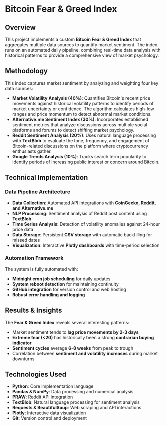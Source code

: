 # Bitcoin Fear & Greed Index

## **Overview**
This project implements a custom **Bitcoin Fear & Greed Index** that aggregates multiple data sources to quantify market sentiment. The index runs on an automated daily pipeline, combining real-time data analysis with historical patterns to provide a comprehensive view of market psychology.

## **Methodology**
This index captures market sentiment by analyzing and weighting four key data sources:

- **Market Volatility Analysis (40%)**: Quantifies Bitcoin's recent price movements against historical volatility patterns to identify periods of market uncertainty or confidence. The algorithm calculates high-low ranges and price momentum to detect abnormal market conditions.
- **Alternative.me Sentiment Index (30%)**: Incorporates established sentiment metrics that analyze discussions across multiple social platforms and forums to detect shifting market psychology.
- **Reddit Sentiment Analysis (20%)**: Uses natural language processing with **TextBlob** to evaluate the tone, frequency, and engagement of Bitcoin-related discussions on the platform where cryptocurrency enthusiasts gather.
- **Google Trends Analysis (10%)**: Tracks search term popularity to identify periods of increasing public interest or concern around Bitcoin.

## **Technical Implementation**

### **Data Pipeline Architecture**
- **Data Collection**: Automated API integrations with **CoinGecko, Reddit, and Alternative.me**
- **NLP Processing**: Sentiment analysis of Reddit post content using **TextBlob**
- **Time Series Analysis**: Detection of volatility anomalies against 24-hour price data
- **Data Storage**: Persistent **CSV storage** with automatic backfilling for missed dates
- **Visualization**: Interactive **Plotly dashboards** with time-period selection

### **Automation Framework**
The system is fully automated with:
- **Midnight cron job scheduling** for daily updates
- **System reboot detection** for maintaining continuity
- **GitHub integration** for version control and web hosting
- **Robust error handling and logging**

## **Results & Insights**
The **Fear & Greed Index** reveals several interesting patterns:
- Market sentiment tends to **lag price movements by 2-3 days**
- **Extreme fear (<20)** has historically been a strong **contrarian buying indicator**
- **Sentiment cycles** average **6-8 weeks** from peak to trough
- Correlation between **sentiment and volatility increases** during market downturns

## **Technologies Used**
- **Python**: Core implementation language
- **Pandas & NumPy**: Data processing and numerical analysis
- **PRAW**: Reddit API integration
- **TextBlob**: Natural language processing for sentiment analysis
- **Requests & BeautifulSoup**: Web scraping and API interactions
- **Plotly**: Interactive data visualization
- **Git**: Version control and deployment
